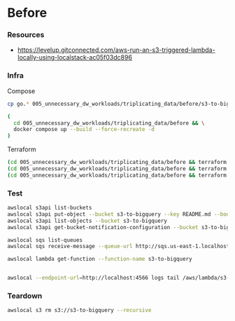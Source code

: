 # Before

### Resources

* https://levelup.gitconnected.com/aws-run-an-s3-triggered-lambda-locally-using-localstack-ac05f03dc896

### Infra

Compose

``` sh
cp go.* 005_unnecessary_dw_workloads/triplicating_data/before/s3-to-bigquery

(
  cd 005_unnecessary_dw_workloads/triplicating_data/before && \
  docker compose up --build --force-recreate -d
)
```

Terraform

``` sh
(cd 005_unnecessary_dw_workloads/triplicating_data/before && terraform init)
(cd 005_unnecessary_dw_workloads/triplicating_data/before && terraform apply --auto-approve)
(cd 005_unnecessary_dw_workloads/triplicating_data/before && terraform destroy --auto-approve)
```

### Test

``` sh
awslocal s3api list-buckets
awslocal s3api put-object --bucket s3-to-bigquery --key README.md --body README.md
awslocal s3api list-objects --bucket s3-to-bigquery
awslocal s3api get-bucket-notification-configuration --bucket s3-to-bigquery

awslocal sqs list-queues
awslocal sqs receive-message --queue-url http://sqs.us-east-1.localhost.localstack.cloud:4566/000000000000/s3-event-notification-queue

awslocal lambda get-function --function-name s3-to-bigquery


awslocal --endpoint-url=http://localhost:4566 logs tail /aws/lambda/s3-to-bigquery --follow
```

### Teardown

``` sh
awslocal s3 rm s3://s3-to-bigquery --recursive
```